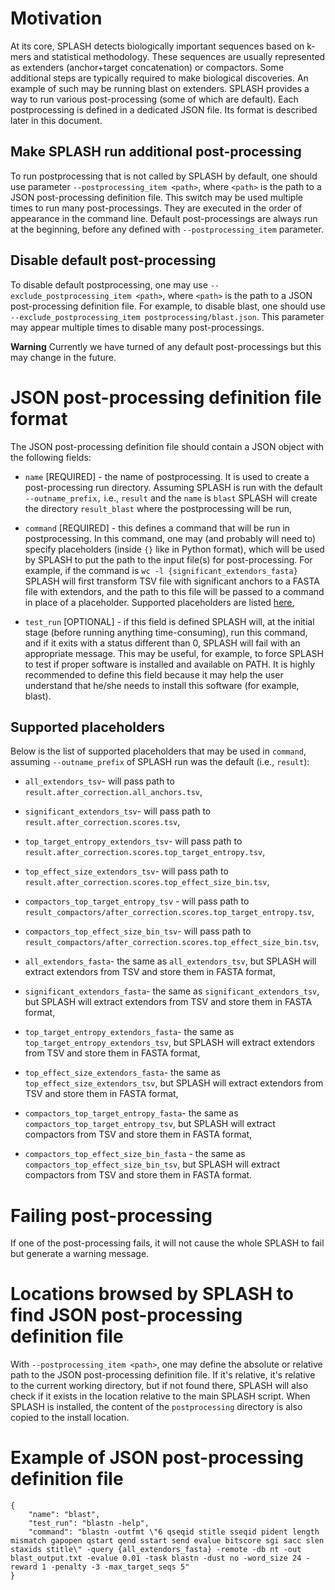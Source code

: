 
# Motivation
At its core, SPLASH detects biologically important sequences based on k-mers and statistical methodology. These sequences are usually represented as extenders (anchor+target concatenation) or compactors. Some additional steps are typically required to make biological discoveries. An example of such may be running blast on extenders. SPLASH provides a way to run various post-processing (some of which are default). Each postprocessing is defined in a dedicated JSON file. Its format is described later in this document. 

## Make SPLASH run additional post-processing
To run postprocessing that is not called by SPLASH by default, one should use parameter `--postprocessing_item <path>`, where `<path>` is the path to a JSON post-processing definition file. This switch may be used multiple times to run many post-processings. They are executed in the order of appearance in the command line. Default post-processings are always run at the beginning, before any defined with `--postprocessing_item` parameter.

## Disable default post-processing
To disable default postprocessing, one may use `--exclude_postprocessing_item <path>`, where `<path>` is the path to a JSON post-processing definition file. For example, to disable blast, one should use `--exclude_postprocessing_item postprocessing/blast.json`. This parameter may appear multiple times to disable many post-processings.

**Warning** Currently we have turned of any default post-processings but this may change in the future.

# JSON post-processing definition file format
The JSON post-processing definition file should contain a JSON object with the following fields:
 - `name` [REQUIRED] - the name of postprocessing. It is used to create a post-processing run directory. Assuming SPLASH is run with the default `--outname_prefix,` i.e., `result` and the `name` is `blast` SPLASH will create the directory `result_blast` where the postprocessing will be run,

 - `command` [REQUIRED] - this defines a command that will be run in postprocessing. In this command, one may (and probably will need to) specify placeholders (inside `{}` like in Python format), which will be used by SPLASH to put the path to the input file(s) for post-processing. For example, if the command is `wc -l {significant_extendors_fasta}` SPLASH will first transform TSV file with significant anchors to a FASTA file with extendors, and the path to this file will be passed to a command in place of a placeholder. Supported placeholders are listed [here](#subsection-supported-placeholders),

- `test_run` [OPTIONAL] - if this field is defined SPLASH will, at the initial stage (before running anything time-consuming), run this command, and if it exits with a status different than 0, SPLASH will fail with an appropriate message. This may be useful, for example, to force SPLASH to test if proper software is installed and available on PATH. It is highly recommended to define this field because it may help the user understand that he/she needs to install this software (for example, blast).


## Supported placeholders
Below is the list of supported placeholders that may be used in `command`, assuming `--outname_prefix` of SPLASH run was the default (i.e., `result`):
 - `all_extendors_tsv`- will pass path to `result.after_correction.all_anchors.tsv`,
 - `significant_extendors_tsv`- will pass path to  `result.after_correction.scores.tsv`,
 - `top_target_entropy_extendors_tsv`- will pass path to `result.after_correction.scores.top_target_entropy.tsv`,
 - `top_effect_size_extendors_tsv`- will pass path to `result.after_correction.scores.top_effect_size_bin.tsv`,
 - `compactors_top_target_entropy_tsv` - will pass path to `result_compactors/after_correction.scores.top_target_entropy.tsv`,
 - `compactors_top_effect_size_bin_tsv`- will pass path to `result_compactors/after_correction.scores.top_effect_size_bin.tsv`,

 - `all_extendors_fasta`- the same as `all_extendors_tsv`, but SPLASH will extract extendors from TSV and store them in FASTA format,
 - `significant_extendors_fasta`- the same as `significant_extendors_tsv`, but SPLASH will extract extendors from TSV and store them in FASTA format,
 - `top_target_entropy_extendors_fasta`- the same as `top_target_entropy_extendors_tsv`, but SPLASH will extract extendors from TSV and store them in FASTA format,
 - `top_effect_size_extendors_fasta`- the same as `top_effect_size_extendors_tsv`, but SPLASH will extract extendors from TSV and store them in FASTA format,
 - `compactors_top_target_entropy_fasta`- the same as `compactors_top_target_entropy_tsv`, but SPLASH will extract compactors from TSV and store them in FASTA format,
 - `compactors_top_effect_size_bin_fasta` - the same as `compactors_top_effect_size_bin_tsv`, but SPLASH will extract compactors from TSV and store them in FASTA format.

# Failing post-processing
If one of the post-processing fails, it will not cause the whole SPLASH to fail but generate a warning message.

# Locations browsed by SPLASH to find JSON post-processing definition file
With `--postprocessing_item <path>`, one may define the absolute or relative path to the JSON post-processing definition file. If it's relative, it's relative to the current working directory, but if not found there, SPLASH will also check if it exists in the location relative to the main SPLASH script.
When SPLASH is installed, the content of the `postprocessing` directory is also copied to the install location.

# Example of JSON post-processing definition file
```
{
	"name": "blast",
	"test_run": "blastn -help",	
	"command": "blastn -outfmt \"6 qseqid stitle sseqid pident length mismatch gapopen qstart qend sstart send evalue bitscore sgi sacc slen staxids stitle\" -query {all_extendors_fasta} -remote -db nt -out blast_output.txt -evalue 0.01 -task blastn -dust no -word_size 24 -reward 1 -penalty -3 -max_target_seqs 5"
}
```
